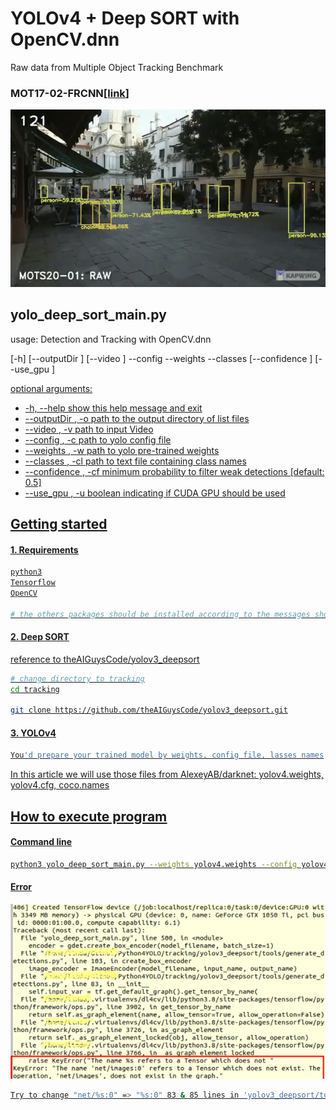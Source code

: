 # YOLOv4 + Deep SORT with OpenCV.dnn
Raw data from Multiple Object Tracking Benchmark 
### MOT17-02-FRCNN[[link](https://motchallenge.net/vis/MOT17-02-FRCNN)]

[![Alt text](yolov4-deep-sort-Opencv.dnn.gif)](https://youtu.be/mQXgsk38I7w)
## yolo_deep_sort_main.py
<div>
  usage: Detection and Tracking with OpenCV.dnn
  
  [-h] [--outputDir <O>] [--video <V>] --config
                                              <C> --weights <W> --classes <CL>
                                              [--confidence <CF>] [--use_gpu <U>]
</div>
<div>
optional arguments:
<ul>
  <li>
  -h, --help            show this help message and exit</li>

  <li>--outputDir <O>, -o <O>
                        path to the output directory of list files</li>
  <li>--video <V>, -v <V>   path to input Video</li>
  <li>--config <C>, -c <C>  path to yolo config file</li>
  <li>--weights <W>, -w <W>
                        path to yolo pre-trained weights</li>
  <li>--classes <CL>, -cl <CL>
                        path to text file containing class names</li>
  <li>--confidence <CF>, -cf <CF>
                        minimum probability to filter weak detections [default: 0.5]</li>
  <li>--use_gpu <U>, -u <U>
                        boolean indicating if CUDA GPU should be used</li>


</ul>         
</div>

## Getting started

#### 1. Requirements

```bash
python3
Tensorflow
OpenCV

# the others packages should be installed according to the messages shown on while executing this program 
```
#### 2. Deep SORT

reference to [theAIGuysCode/yolov3_deepsort](https://github.com/theAIGuysCode/yolov3_deepsort.git)
```bash
# change directory to tracking
cd tracking

git clone https://github.com/theAIGuysCode/yolov3_deepsort.git
```
#### 3. YOLOv4

```bash
You'd prepare your trained model by weights, config file, lasses names
```
In this article we will use those files from [AlexeyAB/darknet](https://github.com/AlexeyAB/darknet): yolov4.weights, yolov4.cfg, coco.names

## How to execute program

#### Command line

```bash
python3 yolo_deep_sort_main.py --weights yolov4.weights --config yolov4.cfg --classes coco.names --video MOT17-02-FRCNN-raw.webm
```

#### Error
![](net-error-00.png)
```bash
Try to change "net/%s:0" => "%s:0" 83 & 85 lines in 'yolov3_deepsort/tools/generate_detections.py'
```